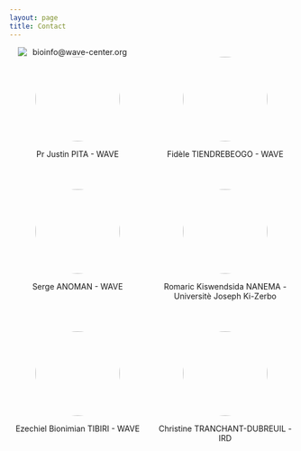 ```yaml
---
layout: page
title: Contact
---
```



<div style="display: flex; align-items: center;">
<div style="margin-left: 15px; margin-right: 10px;">
<img src="/assets/img/icon_email-5.png">
</div>

<div>
 bioinfo@wave-center.org
</div>
</div>

<div style="display: flex; flex-wrap: wrap; gap: 20px; justify-content: space-between;">

  <div style="flex: 1 1 calc(50% - 20px); text-align: center; margin-bottom: 20px;">
    <img src="/assets/img/trainer_justin_pita.jpg" style="height: 150px; border-radius: 50%; margin: 0 auto;">
    <p>Pr Justin PITA - WAVE</p>
  </div>

  <div style="flex: 1 1 calc(50% - 20px); text-align: center; margin-bottom: 20px;">
    <img src="/assets/img/trainer_fidele_tiendrebeogo.jpeg" style="height: 150px; border-radius: 50%; margin: 0 auto;">
    <p>Fidèle TIENDREBEOGO - WAVE</p>
  </div>

  <div style="flex: 1 1 calc(50% - 20px); text-align: center; margin-bottom: 20px;">
    <img src="/assets/img/trainer_serge_anoman.jpg" style="height: 150px; border-radius: 50%; margin: 0 auto;">
    <p>Serge ANOMAN - WAVE</p>
  </div>
 
 <div style="flex: 1 1 calc(50% - 20px); text-align: center; margin-bottom: 20px;">
    <img src="/assets/img/trainer_romaric_nanema.jpeg" style="height: 150px; border-radius: 50%; margin: 0 auto;">
    <p>Romaric Kiswendsida NANEMA - Universitè Joseph Ki-Zerbo</p>
  </div>

<div style="flex: 1 1 calc(50% - 20px); text-align: center; margin-bottom: 20px;">
    <img src="/assets/img/trainer_ezechiel_tibiri.jpeg" style="height: 150px; border-radius: 50%; margin: 0 auto;">
    <p>Ezechiel Bionimian TIBIRI - WAVE</p>
  </div>

  <div style="flex: 1 1 calc(50% - 20px); text-align: center; margin-bottom: 20px;">
    <img src="/assets/img/trainer_christine_tranchant.jpeg" style="height: 150px; border-radius: 50%; margin: 0 auto;">
    <p>Christine TRANCHANT-DUBREUIL - IRD</p>
  </div>

</div>



